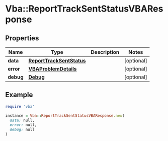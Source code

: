 # Vba::ReportTrackSentStatusVBAResponse

## Properties

| Name | Type | Description | Notes |
| ---- | ---- | ----------- | ----- |
| **data** | [**ReportTrackSentStatus**](ReportTrackSentStatus.md) |  | [optional] |
| **error** | [**VBAProblemDetails**](VBAProblemDetails.md) |  | [optional] |
| **debug** | [**Debug**](Debug.md) |  | [optional] |

## Example

```ruby
require 'vba'

instance = Vba::ReportTrackSentStatusVBAResponse.new(
  data: null,
  error: null,
  debug: null
)
```

